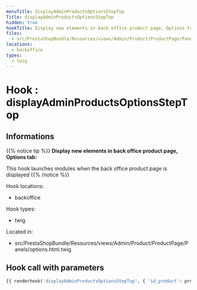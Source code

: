```yaml
---
menuTitle: displayAdminProductsOptionsStepTop
Title: displayAdminProductsOptionsStepTop
hidden: true
hookTitle: Display new elements in back office product page, Options tab
files:
  - src/PrestaShopBundle/Resources/views/Admin/Product/ProductPage/Panels/options.html.twig
locations:
  - backoffice
types:
  - twig
---
```


# Hook : displayAdminProductsOptionsStepTop

## Informations

{{% notice tip %}}
**Display new elements in back office product page, Options tab:** 

This hook launches modules when the back office product page is displayed
{{% /notice %}}

Hook locations: 
  - backoffice

Hook types: 
  - twig

Located in: 
  - src/PrestaShopBundle/Resources/views/Admin/Product/ProductPage/Panels/options.html.twig

## Hook call with parameters

```php
{{ renderhook('displayAdminProductsOptionsStepTop', { 'id_product': productId }) }}
```